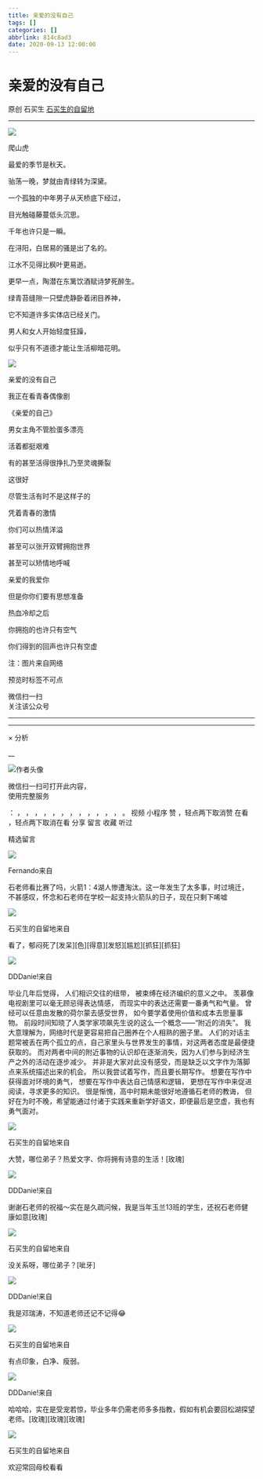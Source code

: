 ```yaml
---
title: 亲爱的没有自己
tags: []
categories: []
abbrlink: 814c8ad3
date: 2020-09-13 12:00:00
---
```


#  亲爱的没有自己

原创  石买生  [ 石买生的自留地 ](javascript:void\(0\);)

__ _ _ _ _

![](20200913亲爱的没有自己/img1.jpg)

爬山虎

最爱的季节是秋天。

骀荡一晚，梦就由青绿转为深黛。

一个孤独的中年男子从天桥底下经过，

目光触碰藤蔓低头沉思。

千年也许只是一瞬。

在浔阳，白居易的骚是出了名的。

江水不见得比枫叶更易逝。

更早一点，陶潜在东篱饮酒赋诗梦死醉生。

绿青苔缝隙一只壁虎静卧着闭目养神，

它不知道许多实体店已经关门。

男人和女人开始轻度狂躁，

似乎只有不道德才能让生活柳暗花明。

![](20200913亲爱的没有自己/img2.jpg)

亲爱的没有自己

我正在看青春偶像剧

《亲爱的自己》

男女主角不管脸蛋多漂亮

活着都挺艰难

有的甚至活得很挣扎乃至灵魂撕裂

这很好

尽管生活有时不是这样子的

凭着青春的激情

你们可以热情洋溢

甚至可以张开双臂拥抱世界

甚至可以矫情地呼喊

亲爱的我爱你

但是你你们要有思想准备

热血冷却之后

你拥抱的也许只有空气

你们得到的回声也许只有空虚

注：图片来自网络

预览时标签不可点

微信扫一扫  
关注该公众号





****



****



×  分析

__

![作者头像](shared/img1.png)

微信扫一扫可打开此内容，  
使用完整服务

：  ，  ，  ，  ，  ，  ，  ，  ，  ，  ，  ，  ，  。  视频  小程序  赞  ，轻点两下取消赞  在看  ，轻点两下取消在看
分享  留言  收藏  听过

精选留言

![](shared/img47.jpg)

Fernando来自

石老师看比赛了吗，火箭1：4湖人惨遭淘汰。这一年发生了太多事，时过境迁，不甚感叹，怀念和石老师在学校一起支持火箭队的日子，现在只剩下唏嘘

![](shared/img4.jpg)

石买生的自留地来自

看了，郁闷死了[发呆][色][得意][发怒][尴尬][抓狂][抓狂]

![](shared/img35.jpg)

DDDanie!来自

毕业几年后觉得， 人们相识交往的纽带， 被束缚在经济编织的意义之中。 羡慕像电视剧里可以毫无顾忌得表达情感， 而现实中的表达还需要一番勇气和气量。
曾经可以任意由发散的荷尔蒙去感受世界， 如今要学着使用价值和成本去思量事物。 前段时间知晓了人类学家项飙先生说的这么一个概念——“附近的消失”。
我大意理解为，网络时代是更容易把自己圈养在个人相熟的圈子里。 人们的对话主题常被丢在两个孤立的点，自己家里头与世界发生的事情，对这两者态度是最便捷获取的。
而对两者中间的附近事物的认识却在逐渐消失，因为人们参与到经济生产之外的活动在逐步减少。
并非是大家对此没有感受，而是缺乏以文字作为落脚点来系统描述出来的机会。 所以我尝试着写作，而且要长期写作。 想要在写作中获得面对环境的勇气，
想要在写作中表达自己情感和逻辑， 更想在写作中来促进阅读，寻求更多的知识。 很是惭愧，高中时期未能很好地遵循石老师的教诲，
但好在为时不晚，希望能通过付诸于实践来重新学好语文，即便最后是空虚，我也有勇气面对。

![](shared/img4.jpg)

石买生的自留地来自

大赞，哪位弟子？热爱文字、你将拥有诗意的生活！[玫瑰]

![](shared/img35.jpg)

DDDanie!来自

谢谢石老师的祝福～实在是久疏问候，我是当年玉兰13班的学生，还祝石老师健康如意[玫瑰]

![](shared/img4.jpg)

石买生的自留地来自

没关系呀，哪位弟子？[呲牙]

![](shared/img35.jpg)

DDDanie!来自

我是邓瑞涛，不知道老师还记不记得😂

![](shared/img4.jpg)

石买生的自留地来自

有点印象，白净、瘦弱。

![](shared/img35.jpg)

DDDanie!来自

哈哈哈，实在是受宠若惊，毕业多年仍需老师多多指教，假如有机会要回松湖探望老师。[玫瑰][玫瑰][玫瑰]

![](shared/img4.jpg)

石买生的自留地来自

欢迎常回母校看看

